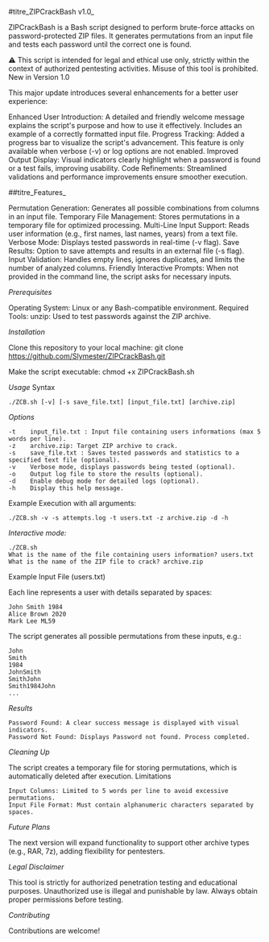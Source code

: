 #titre_ZIPCrackBash v1.0_

ZIPCrackBash is a Bash script designed to perform brute-force attacks on password-protected ZIP files. It generates permutations from an input file and tests each password until the correct one is found.

⚠️ This script is intended for legal and ethical use only, strictly within the context of authorized pentesting activities. Misuse of this tool is prohibited.
New in Version 1.0

This major update introduces several enhancements for a better user experience:

Enhanced User Introduction: A detailed and friendly welcome message explains the script's purpose and how to use it effectively. Includes an example of a correctly formatted input file.
Progress Tracking: Added a progress bar to visualize the script's advancement. This feature is only available when verbose (-v) or log options are not enabled.
Improved Output Display: Visual indicators clearly highlight when a password is found or a test fails, improving usability.
Code Refinements: Streamlined validations and performance improvements ensure smoother execution.

##titre_Features_

Permutation Generation: Generates all possible combinations from columns in an input file.
Temporary File Management: Stores permutations in a temporary file for optimized processing.
Multi-Line Input Support: Reads user information (e.g., first names, last names, years) from a text file.
Verbose Mode: Displays tested passwords in real-time (-v flag).
Save Results: Option to save attempts and results in an external file (-s flag).
Input Validation: Handles empty lines, ignores duplicates, and limits the number of analyzed columns.
Friendly Interactive Prompts: When not provided in the command line, the script asks for necessary inputs.

_Prerequisites_

Operating System: Linux or any Bash-compatible environment.
Required Tools:
    unzip: Used to test passwords against the ZIP archive.

_Installation_

Clone this repository to your local machine:
    git clone https://github.com/Slymester/ZIPCrackBash.git  


Make the script executable:
    chmod +x ZIPCrackBash.sh  


_Usage_
Syntax

    ./ZCB.sh [-v] [-s save_file.txt] [input_file.txt] [archive.zip]  


_Options_

    -t    input_file.txt : Input file containing users informations (max 5 words per line).
    -z    archive.zip: Target ZIP archive to crack.
    -s    save_file.txt : Saves tested passwords and statistics to a specified text file (optional).
    -v    Verbose mode, displays passwords being tested (optional).
    -o    Output log file to store the results (optional).
    -d    Enable debug mode for detailed logs (optional).
    -h    Display this help message.


Example Execution with all arguments:

    ./ZCB.sh -v -s attempts.log -t users.txt -z archive.zip -d -h  


_Interactive mode:_

    ./ZCB.sh  
    What is the name of the file containing users information? users.txt  
    What is the name of the ZIP file to crack? archive.zip  


Example Input File (users.txt)

Each line represents a user with details separated by spaces:

    John Smith 1984  
    Alice Brown 2020  
    Mark Lee ML59 

The script generates all possible permutations from these inputs, e.g.:

    John
    Smith
    1984
    JohnSmith
    SmithJohn
    Smith1984John
    ...


_Results_

    Password Found: A clear success message is displayed with visual indicators.
    Password Not Found: Displays Password not found. Process completed.


_Cleaning Up_

The script creates a temporary file for storing permutations, which is automatically deleted after execution.
Limitations

    Input Columns: Limited to 5 words per line to avoid excessive permutations.
    Input File Format: Must contain alphanumeric characters separated by spaces.


_Future Plans_

The next version will expand functionality to support other archive types (e.g., RAR, 7z), adding flexibility for pentesters.


_Legal Disclaimer_

This tool is strictly for authorized penetration testing and educational purposes. Unauthorized use is illegal and punishable by law. Always obtain proper permissions before testing.


_Contributing_

Contributions are welcome!
